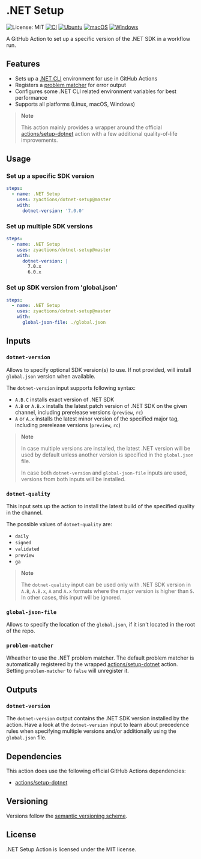 # .NET Setup

![License: MIT][shield-license-mit]
[![CI][shield-ci]][workflow-ci]
[![Ubuntu][shield-platform-ubuntu]][job-runs-on]
[![macOS][shield-platform-macos]][job-runs-on]
[![Windows][shield-platform-windows]][job-runs-on]

A GitHub Action to set up a specific version of the .NET SDK in a workflow run.

## Features

- Sets up a [.NET CLI][dotnet-sdk] environment for use in GitHub Actions
- Registers a [problem matcher][problem-matchers] for error output
- Configures some .NET CLI related environment variables for best performance
- Supports all platforms (Linux, macOS, Windows)

> **Note**
>
> This action mainly provides a wrapper around the official [actions/setup-dotnet][actions-setup-dotnet] action with a few additional quality-of-life improvements.

## Usage

### Set up a specific SDK version

```yaml
steps:
  - name: .NET Setup
    uses: zyactions/dotnet-setup@master
    with:
      dotnet-version: '7.0.0'
```

### Set up multiple SDK versions

```yaml
steps:
  - name: .NET Setup
    uses: zyactions/dotnet-setup@master
    with:
      dotnet-version: |
        7.0.x
        6.0.x
```

### Set up SDK version from 'global.json'

```yaml
steps:
  - name: .NET Setup
    uses: zyactions/dotnet-setup@master
    with:
      global-json-file: ./global.json
```

## Inputs

### `dotnet-version`

Allows to specify optional SDK version(s) to use. If not provided, will install `global.json` version when available.

The `dotnet-version` input supports following syntax:

- `A.B.C` installs exact version of .NET SDK
- `A.B` or `A.B.x` installs the latest patch version of .NET SDK on the given channel, including prerelease versions (`preview`, `rc`)
- `A` or `A.x` installs the latest minor version of the specified major tag, including prerelease versions (`preview`, `rc`)

> **Note**
>
> In case multiple versions are installed, the latest .NET version will be used by default unless another version is specified in the `global.json` file.
>
> In case both `dotnet-version` and `global-json-file` inputs are used, versions from both inputs will be installed.

### `dotnet-quality`

This input sets up the action to install the latest build of the specified quality in the channel.

The possible values of `dotnet-quality` are:

- `daily`
- `signed`
- `validated`
- `preview`
- `ga`

> **Note**
>
> The `dotnet-quality` input can be used only with .NET SDK version in `A.B`, `A.B.x`, `A` and `A.x` formats where the major version is higher than `5`. In other cases, this input will be ignored.

### `global-json-file`

Allows to specify the location of the `global.json`, if it isn't located in the root of the repo.

### `problem-matcher`

Wheather to use the .NET problem matcher. The default problem matcher is automatically registered by the wrapped [actions/setup-dotnet][actions-setup-dotnet] action. Setting `problem-matcher` to `false` will unregister it.

## Outputs

### `dotnet-version`

The `dotnet-version` output contains the .NET SDK version installed by the action. Have a look at the `dotnet-version` input to learn about precedence rules when specifying multiple versions and/or additionally using the `global.json` file.

## Dependencies

This action does use the following official GitHub Actions dependencies:

- [actions/setup-dotnet][actions-setup-dotnet]

## Versioning

Versions follow the [semantic versioning scheme][semver].

## License

.NET Setup Action is licensed under the MIT license.

[actions-setup-dotnet]: https://github.com/actions/setup-dotnet
[dotnet-sdk]: https://github.com/dotnet/sdk
[job-runs-on]: https://docs.github.com/en/actions/reference/workflow-syntax-for-github-actions#jobsjob_idruns-on
[problem-matchers]: https://github.com/actions/runner/blob/main/docs/adrs/0276-problem-matchers.md
[semver]:https://semver.org
[shield-license-mit]: https://img.shields.io/badge/License-MIT-blue.svg
[shield-ci]: https://github.com/zyactions/dotnet-setup/actions/workflows/ci.yml/badge.svg
[shield-platform-ubuntu]: https://img.shields.io/badge/Ubuntu-E95420?logo=ubuntu\&logoColor=white
[shield-platform-macos]: https://img.shields.io/badge/macOS-53C633?logo=apple\&logoColor=white
[shield-platform-windows]: https://img.shields.io/badge/Windows-0078D6?logo=windows\&logoColor=white
[workflow-ci]: https://github.com/zyactions/dotnet-setup/actions/workflows/ci.yml
